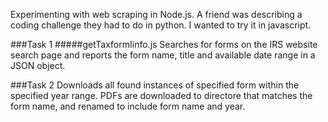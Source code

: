 Experimenting with web scraping in Node.js. A friend was describing a coding challenge they had to do in python. I wanted to try it in javascript.

###Task 1
#####getTaxformIinfo.js
Searches for forms on the IRS website search page and reports the form name, title and available date range in a JSON object.

###Task 2
Downloads all found instances of specified form within the specified year range. PDFs are downloaded to directore that matches the form name, and renamed to include form name and year.

